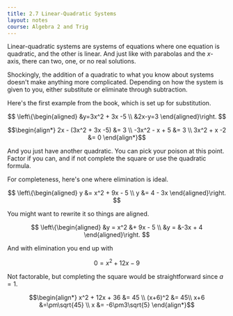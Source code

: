 ```yaml
---
title: 2.7 Linear-Quadratic Systems
layout: notes
course: Algebra 2 and Trig
---
```


Linear-quadratic systems are systems of equations where one equation is quadratic, and the other is linear. And just like with parabolas and the $x$-axis, there can two, one, or no real solutions.

Shockingly, the addition of a quadratic to what you know about systems doesn't make anything more complicated. Depending on how the system is given to you, either substitute or eliminate through subtraction.

Here's the first example from the book, which is set up for substitution.

$$
\left\{\begin{aligned}
&y=3x^2 + 3x -5 \\
&2x-y=3
\end{aligned}\right.
$$

$$\begin{align*}
2x - (3x^2 + 3x -5) &= 3 \\
-3x^2 - x + 5 &= 3 \\
3x^2 + x -2 &= 0
\end{align*}$$

And you just have another quadratic. You can pick your poison at this point. Factor if you can, and if not complete the square or use the quadratic formula.

For completeness, here's one where elimination is ideal.

$$
\left\{\begin{aligned}
y &= x^2 + 9x - 5 \\
y &= 4 - 3x
\end{aligned}\right.
$$

You might want to rewrite it so things are aligned.

$$
\left\{\begin{aligned}
&y = x^2 &+ 9x - 5 \\
&y = &-3x + 4
\end{aligned}\right.
$$

And with elimination you end up with

$$ 0 = x^2 + 12x - 9 $$

Not factorable, but completing the square would be straightforward since $a=1$.

$$\begin{align*}
x^2 + 12x + 36 &= 45  \\
(x+6)^2 &= 45\\
x+6 &=\pm\sqrt{45}  \\
x &= -6\pm3\sqrt{5}
\end{align*}$$
